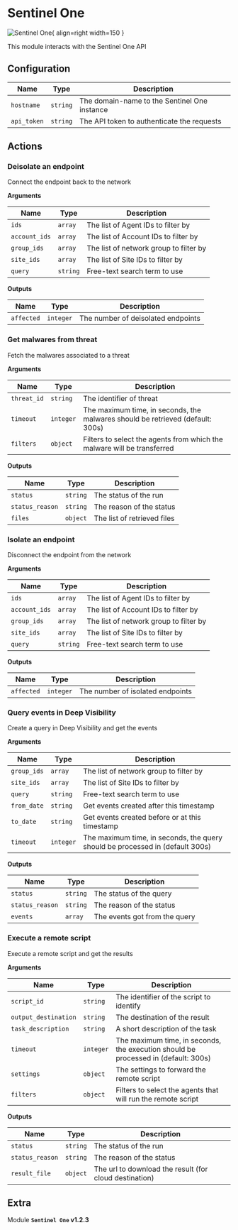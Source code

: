 # Sentinel One

![Sentinel One](/assets/playbooks/library/sentinel-one.png){ align=right width=150 }

This module interacts with the Sentinel One API

## Configuration

| Name      |  Type   |  Description  |
| --------- | ------- | --------------------------- |
| `hostname` | `string` | The domain-name to the Sentinel One instance |
| `api_token` | `string` | The API token to authenticate the requests |

## Actions

### Deisolate an endpoint

Connect the endpoint back to the network

**Arguments**

| Name      |  Type   |  Description  |
| --------- | ------- | --------------------------- |
| `ids` | `array` | The list of Agent IDs to filter by |
| `account_ids` | `array` | The list of Account IDs to filter by |
| `group_ids` | `array` | The list of network group to filter by |
| `site_ids` | `array` | The list of Site IDs to filter by |
| `query` | `string` | Free-text search term to use |


**Outputs**

| Name      |  Type   |  Description  |
| --------- | ------- | --------------------------- |
| `affected` | `integer` | The number of deisolated endpoints |

### Get malwares from threat

Fetch the malwares associated to a threat

**Arguments**

| Name      |  Type   |  Description  |
| --------- | ------- | --------------------------- |
| `threat_id` | `string` | The identifier of threat |
| `timeout` | `integer` | The maximum time, in seconds, the malwares should be retrieved (default: 300s) |
| `filters` | `object` | Filters to select the agents from which the malware will be transferred |


**Outputs**

| Name      |  Type   |  Description  |
| --------- | ------- | --------------------------- |
| `status` | `string` | The status of the run |
| `status_reason` | `string` | The reason of the status |
| `files` | `object` | The list of retrieved files |

### Isolate an endpoint

Disconnect the endpoint from the network

**Arguments**

| Name      |  Type   |  Description  |
| --------- | ------- | --------------------------- |
| `ids` | `array` | The list of Agent IDs to filter by |
| `account_ids` | `array` | The list of Account IDs to filter by |
| `group_ids` | `array` | The list of network group to filter by |
| `site_ids` | `array` | The list of Site IDs to filter by |
| `query` | `string` | Free-text search term to use |


**Outputs**

| Name      |  Type   |  Description  |
| --------- | ------- | --------------------------- |
| `affected` | `integer` | The number of isolated endpoints |

### Query events in Deep Visibility

Create a query in Deep Visibility and get the events

**Arguments**

| Name      |  Type   |  Description  |
| --------- | ------- | --------------------------- |
| `group_ids` | `array` | The list of network group to filter by |
| `site_ids` | `array` | The list of Site IDs to filter by |
| `query` | `string` | Free-text search term to use |
| `from_date` | `string` | Get events created after this timestamp |
| `to_date` | `string` | Get events created before or at this timestamp |
| `timeout` | `integer` | The maximum time, in seconds, the query should be processed in (default 300s) |


**Outputs**

| Name      |  Type   |  Description  |
| --------- | ------- | --------------------------- |
| `status` | `string` | The status of the query |
| `status_reason` | `string` | The reason of the status |
| `events` | `array` | The events got from the query |

### Execute a remote script

Execute a remote script and get the results

**Arguments**

| Name      |  Type   |  Description  |
| --------- | ------- | --------------------------- |
| `script_id` | `string` | The identifier of the script to identify |
| `output_destination` | `string` | The destination of the result |
| `task_description` | `string` | A short description of the task |
| `timeout` | `integer` | The maximum time, in seconds, the execution should be processed in (default: 300s) |
| `settings` | `object` | The settings to forward the remote script |
| `filters` | `object` | Filters to select the agents that will run the remote script |


**Outputs**

| Name      |  Type   |  Description  |
| --------- | ------- | --------------------------- |
| `status` | `string` | The status of the run |
| `status_reason` | `string` | The reason of the status |
| `result_file` | `object` | The url to download the result (for cloud destination) |


## Extra

Module **`Sentinel One` v1.2.3**